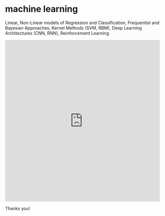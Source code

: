 # machine learning
Linear, Non-Linear models of Regression and Classification, Frequentist and Bayesian Approaches, Kernel Methods (SVM, RBM), Deep Learning Architectures (CNN, RNN), Reinforcement Learning


<iframe id="igraph" scrolling="no" style="border:none;" seamless="seamless" src="https://jeetendradhall.github.io/machine-learning/visual.embed" height="525" width="100%"></iframe>

Thanks you!
